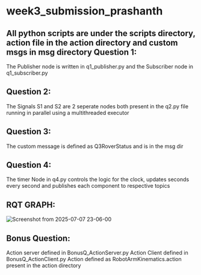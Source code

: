 # week3_submission_prashanth

All python scripts are under the scripts directory, action file in the action directory and custom msgs in msg directory
Question 1:
----------

The Publisher node is written in q1_publisher.py and the Subscriber node in q1_subscriber.py

Question 2:
------------

The Signals S1 and S2 are 2 seperate nodes both present in the q2.py file running in parallel using a multithreaded executor

Question 3:
------------
The custom message is defined as Q3RoverStatus and is in the msg dir


Question 4:
------------
The timer Node in q4.py controls the logic for the clock, updates seconds every second and publishes each component to respective topics

RQT GRAPH:
------------
![Screenshot from 2025-07-07 23-06-00](https://github.com/user-attachments/assets/13fadd9d-a342-4dde-a4a5-46b40e2887c3)


Bonus Question:
------------
Action server defined in BonusQ_ActionServer.py
Action Client defined in BonusQ_ActionClient.py
Action defined as RobotArmKinematics.action present in the action directory

